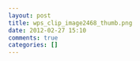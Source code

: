 ```yaml
---
layout: post
title: wps_clip_image2468_thumb.png
date: 2012-02-27 15:10
comments: true
categories: []
---
```


